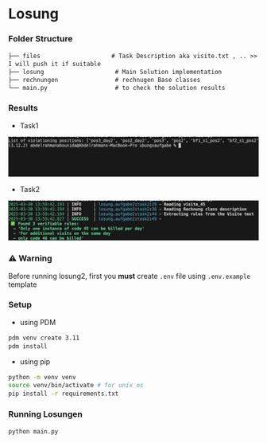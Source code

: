 # Losung

### Folder Structure

    ├── files                    # Task Description aka visite.txt , .. >> I will push it if suitable
    ├── losung                    # Main Solution implementation
    ├── rechnungen                # rechnugen Base classes
    └── main.py                   # to check the solution results

### Results

- Task1
<p align="center" width="100%">
  <img src="./assets/task1.png" alt="losung1" />
</p>

- Task2
<p align="center" width="100%">
  <img src="./assets/task2.png" alt="losung2" />
</p>

### ⚠️ Warning

Before running losung2, first you **must** create `.env` file using `.env.example` template

### Setup

- using PDM

```bash
pdm venv create 3.11
pdm install
```

- using pip

```bash
python -m venv venv
source venv/bin/activate # for unix os
pip install -r requirements.txt
```

### Running Losungen

```bash
python main.py
```
